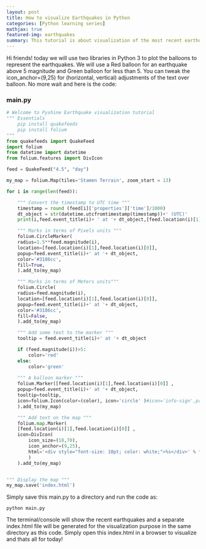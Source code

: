 ```yaml
---
layout: post
title: How to visualize Earthquakes in Python
categories: [Python learning series]
mathjax: true
featured-img: earthquakes
summary: This tutorial is about visualization of the most recent earthquakes on the planet Earth.
---
```

Hi friends! today we will use two libraries in Python 3 to plot the balloons to represent the earthquakes. We will use a Red balloon for an earthquake 
above 5 magnitude and Green balloon for less than 5. You can tweak the icon_anchor=(9,25) for (horizontal, vertical) adjustments of the text over balloon. 
No more wait and here is the code:

### main.py

```python
# Welcome to Pyshine Earthquake visualization tutorial
""" Essentials
	pip install quakefeeds
	pip install folium
"""
from quakefeeds import QuakeFeed
import folium
from datetime import datetime
from folium.features import DivIcon

feed = QuakeFeed("4.5", "day")

my_map = folium.Map(tiles='Stamen Terrain', zoom_start = 13)

for i in range(len(feed)):

	""" Convert the timestamp to UTC time """
	timestamp = round (feed[i]['properties']['time']/1000)
	dt_object = str(datetime.utcfromtimestamp(timestamp))+' (UTC)'
	print(i,feed.event_title(i)+ ' at '+ dt_object,[feed.location(i)[1],feed.location(i)[0]],feed.magnitude(i),feed.depth(i))

	""" Marks in terms of Pixels units """
	folium.CircleMarker(
	radius=1.5**feed.magnitude(i),
	location=[feed.location(i)[1],feed.location(i)[0]],
	popup=feed.event_title(i)+' at '+ dt_object,
	color='#3186cc',
	fill=True,
	).add_to(my_map)

	""" Marks in terms of Meters units"""
	folium.Circle(
	radius=feed.magnitude(i),
	location=[feed.location(i)[1],feed.location(i)[0]],
	popup=feed.event_title(i)+' at '+ dt_object,
	color='#3186cc',
	fill=False,
	).add_to(my_map)

	""" Add some text to the marker """
	tooltip = feed.event_title(i)+' at '+ dt_object

	if (feed.magnitude(i))>5:
		color='red'
	else:
		color='green'
		
	""" A balloon marker """	
	folium.Marker([feed.location(i)[1],feed.location(i)[0]] ,
	popup=feed.event_title(i)+' at '+ dt_object,
	tooltip=tooltip,
	icon=folium.Icon(color=(color), icon='circle' )#icon='info-sign',prefix='fa',icon='circle'
	).add_to(my_map)

	""" Add text on the map """
	folium.map.Marker(
	[feed.location(i)[1],feed.location(i)[0]] ,
	icon=DivIcon(
		icon_size=(18,70),
		icon_anchor=(9,25),
		html='<div style="font-size: 10pt; color: white;">%s</div>' % float(feed.magnitude(i)),
		)
	).add_to(my_map)


""" Display the map """
my_map.save('index.html')


```
Simply save this main.py to a directory and run the code as:

```
python main.py
```
The terminal/console will show the recent earthquakes and a separate index.html file will be generated for the visualization purpose in the same directory as this code. Simply open
this index.html in a browser to visualize and thats all for today!




